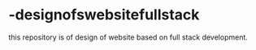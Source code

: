 # -designofswebsitefullstack
this repository is of design of website based on full stack development.
